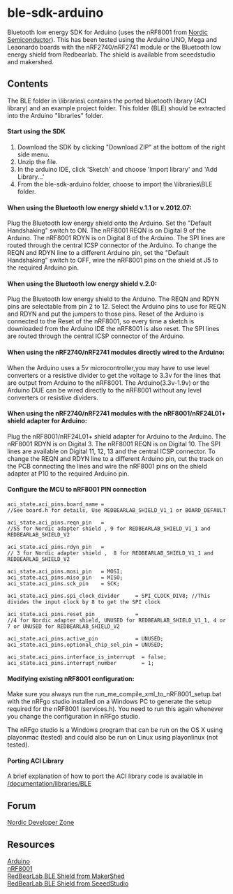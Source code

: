 # ble-sdk-arduino

Bluetooth low energy SDK for Arduino (uses the nRF8001 from [Nordic Semiconductor](https://www.nordicsemi.com/ "Go to Nordic semiconductors homepage")). 
This has been tested using the Arduino UNO, Mega and Leaonardo boards with the nRF2740/nRF2741 module or the Bluetooth low energy shield from Redbearlab. 
The shield is available from seeedstudio and makershed.

## Contents 
The BLE folder in \libraries\ contains the ported bluetooth library (ACI library) and an example project folder.
This folder (BLE) should be extracted into the Arduino "libraries" folder. 

#### Start using the SDK 
1. Download the SDK by clicking "Download ZIP" at the bottom of the right side menu.
2. Unzip the file.
3. In the arduino IDE, click 'Sketch' and choose 'Import library' and 'Add Library...'
4. From the ble-sdk-arduino folder, choose to import the \libraries\BLE folder.

#### When using the Bluetooth low energy shield v.1.1 or v.2012.07:
Plug the Bluetooth low energy shield onto the Arduino. Set the "Default Handshaking" switch to ON.
The nRF8001 REQN is on Digital 9 of the Arduino. The nRF8001 RDYN is on Digital 8 of the Arduino.
The SPI lines are routed through the central ICSP connector of the Arduino.
To change the REQN and RDYN line to a different Arduino pin, set the "Default Handshaking" switch to OFF, wire the nRF8001 pins on the shield at J5 to the required Arduino pin.

#### When using the Bluetooth low energy shield v.2.0:
Plug the Bluetooth low energy shield to the Arduino.
The REQN and RDYN pins are selectable from pin 2 to 12. 
Select the Arduino pins to use for REQN and RDYN and put the jumpers to those pins. 
Reset of the Arduino is connected to the Reset of the nRF8001, so every time a sketch is downloaded from the Arduino IDE the nRF8001 is also reset.
The SPI lines are routed through the central ICSP connector of the Arduino.

#### When using the nRF2740/nRF2741 modules directly wired to the Arduino:
When the Arduino uses a 5v microcontroller,you may have to use level converters or a resistive divider to get the voltage to 3.3v for the lines that are output from Arduino to the nRF8001.
The Arduino(3.3v-1.9v) or the Arduino DUE can be wired directly to the nRF8001 without any level converters or resistive dividers.

#### When using the nRF2740/nRF2741 modules with the nRF8001/nRF24L01+ shield adapter for Arduino:
Plug the nRF8001/nRF24L01+ shield adapter for Arduino to the Arduino.
The nRF8001 RDYN is on Digital 3. The nRF8001 REQN is on Digital 10.
The SPI lines are available on Digital 11, 12, 13 and the central ICSP connector.
To change the REQN and RDYN line to a different Arduino pin, cut the track on the PCB connecting the lines and wire the nRF8001 pins on the shield adapter at P10 to the required Arduino pin.

#### Configure the MCU to nRF8001 PIN connection
    aci_state.aci_pins.board_name = 
    //See board.h for details, Use REDBEARLAB_SHIELD_V1_1 or BOARD_DEFAULT
    
    aci_state.aci_pins.reqn_pin   = 
    //SS for Nordic adapter shield , 9 for REDBEARLAB_SHIELD_V1_1 and REDBEARLAB_SHIELD_V2
    
    aci_state.aci_pins.rdyn_pin   = 
    // 3 for Nordic adapter shield ,  8 for REDBEARLAB_SHIELD_V1_1 and REDBEARLAB_SHIELD_V2
    
    aci_state.aci_pins.mosi_pin   = MOSI;
    aci_state.aci_pins.miso_pin   = MISO;
    aci_state.aci_pins.sck_pin    = SCK;
    
    aci_state.aci_pins.spi_clock_divider     = SPI_CLOCK_DIV8; //This divides the input clock by 8 to get the SPI clock
      
    aci_state.aci_pins.reset_pin             = 
    //4 for Nordic adapter shield, UNUSED for REDBEARLAB_SHIELD_V1_1, 4 or 7 or UNUSED for REDBEARLAB_SHIELD_V2
    
    aci_state.aci_pins.active_pin            = UNUSED;
    aci_state.aci_pins.optional_chip_sel_pin = UNUSED;
      
    aci_state.aci_pins.interface_is_interrupt  = false;
    aci_state.aci_pins.interrupt_number	       = 1;

#### Modifying existing nRF8001 configuration:
Make sure you always run the run_me_compile_xml_to_nRF8001_setup.bat with the nRFgo studio installed on a Windows PC to generate the setup required for the nRF8001 (services.h). 
You need to run this again whenever you change the configuration in nRFgo studio.  
  
The nRFgo studio is a Windows program that can be run on the OS X using playonmac (tested) and could also be run on Linux using playonlinux (not tested).

#### Porting ACI Library
A brief explanation of how to port the ACI library code is available in [/documentation/libraries/BLE](./documentation/libraries/BLE/nRF8001-Porting-ACI-Library.md "Go to document") 

## Forum
[Nordic Developer Zone](http://devzone.nordicsemi.com/ "Go to nordic developer zone")

## Resources
[Arduino](http://arduino.cc/ "Go to Arduino.cc")  
[nRF8001](https://www.nordicsemi.com/eng/Products/Bluetooth-R-low-energy/nRF8001 "Go to product")  
[RedBearLab BLE Shield from MakerShed](http://www.makershed.com/Bluetooth_Low_Energy_BLE_Shield_for_Arduino_p/mkrbl1.htm "Go to product")  
[RedBearLab BLE Shield from SeeedStudio](http://www.seeedstudio.com/depot/bluetooth-40-low-energy-ble-shield-v20-p-1631.html "Go to product")  
